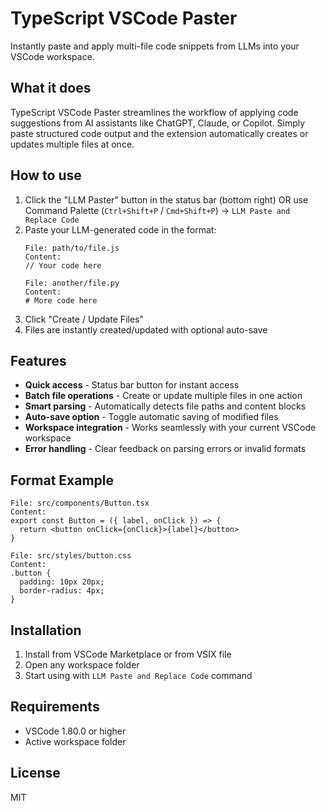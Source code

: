 # TypeScript VSCode Paster

Instantly paste and apply multi-file code snippets from LLMs into your VSCode workspace.

## What it does

TypeScript VSCode Paster streamlines the workflow of applying code suggestions from AI assistants like ChatGPT, Claude, or Copilot. Simply paste structured code output and the extension automatically creates or updates multiple files at once.

## How to use

1. Click the "LLM Paster" button in the status bar (bottom right)
   OR use Command Palette (`Ctrl+Shift+P` / `Cmd+Shift+P`) → `LLM Paste and Replace Code`
2. Paste your LLM-generated code in the format:
   ```
   File: path/to/file.js
   Content:
   // Your code here

   File: another/file.py
   Content:
   # More code here
   ```
3. Click "Create / Update Files"
4. Files are instantly created/updated with optional auto-save

## Features

- **Quick access** - Status bar button for instant access
- **Batch file operations** - Create or update multiple files in one action
- **Smart parsing** - Automatically detects file paths and content blocks
- **Auto-save option** - Toggle automatic saving of modified files
- **Workspace integration** - Works seamlessly with your current VSCode workspace
- **Error handling** - Clear feedback on parsing errors or invalid formats

## Format Example

```
File: src/components/Button.tsx
Content:
export const Button = ({ label, onClick }) => {
  return <button onClick={onClick}>{label}</button>
}

File: src/styles/button.css
Content:
.button {
  padding: 10px 20px;
  border-radius: 4px;
}
```

## Installation

1. Install from VSCode Marketplace or from VSIX file
2. Open any workspace folder
3. Start using with `LLM Paste and Replace Code` command

## Requirements

- VSCode 1.80.0 or higher
- Active workspace folder

## License

MIT